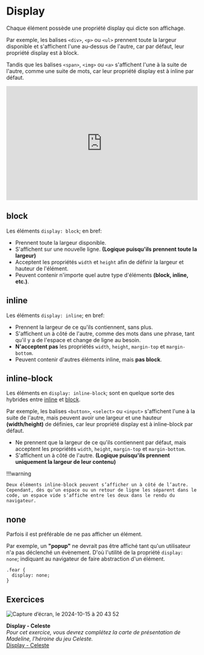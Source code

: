 # Display
Chaque élément possède une propriété display qui dicte son affichage.

Par exemple, les balises `<div>`, `<p>` ou `<ul>` prennent toute la largeur disponible et s'affichent l'une au-dessus de l'autre, car par défaut, leur propriété display est à block.

Tandis que les balises `<span>`, `<img>` ou `<a>` s'affichent l'une à la suite de l'autre, comme une suite de mots, car leur propriété display est à inline par défaut.

<iframe height="300" style="width: 100%;" scrolling="no" title="Block vs inline" src="https://codepen.io/tim-momo/embed/OJwvBZJ?default-tab=html%2Cresult" frameborder="no" loading="lazy" allowtransparency="true" allowfullscreen="true">
  See the Pen <a href="https://codepen.io/tim-momo/pen/OJwvBZJ">
  Block vs inline</a> by TIM Montmorency (<a href="https://codepen.io/tim-momo">@tim-momo</a>)
  on <a href="https://codepen.io">CodePen</a>.
</iframe>

## block

Les éléments `display: block`; en bref:

- Prennent toute la largeur disponible.
- S'affichent sur une nouvelle ligne.
 **(Logique puisqu'ils prennent toute la largeur)**
- Acceptent les propriétés `width` et `height` afin de définir la largeur et hauteur de l'élément.
- Peuvent contenir n'importe quel autre type d'éléments **(block, inline, etc.)**.

## inline

Les éléments `display: inline`; en bref:

- Prennent la largeur de ce qu'ils contiennent, sans plus.
- S'affichent un à côté de l'autre, comme des mots dans une phrase, tant qu'il y a de l'espace et change de ligne au besoin.
- **N'acceptent pas** les propriétés `width`, `height`, `margin-top` et `margin-bottom`.
- Peuvent contenir d'autres éléments inline, mais **pas block**.

## inline-block

Les éléments en `display: inline-block`; sont en quelque sorte des hybrides entre <u>inline</u> et <u>block</u>.

Par exemple, les balises `<button>`, `<select>` ou `<input>` s'affichent l'une à la suite de l'autre, mais peuvent avoir une largeur et une hauteur **(width/height)** de définies, car leur propriété display est à inline-block par défaut.

- Ne prennent que la largeur de ce qu'ils contiennent par défaut, mais acceptent les propriétés `width`, `height`, `margin-top` et `margin-bottom`.
- S'affichent un à côté de l'autre.
  **(Logique puisqu'ils prennent uniquement la largeur de leur contenu)**

!!!warning

    Deux éléments inline-block peuvent s’afficher un à côté de l’autre. Cependant, dès qu’un espace ou un retour de ligne les séparent dans le code, un espace vide s’affiche entre les deux dans le rendu du navigateur.


## none

Parfois il est préférable de ne pas afficher un élément.

Par exemple, un **"popup"** ne devrait pas être affiché tant qu'un utilisateur n'a pas déclenché un évènement. D'où l'utilité de la propriété `display: none`; indiquant au navigateur de faire abstraction d'un élément.

```
.fear {
  display: none;
}
```

## Exercices

<div class="grid grid-auto" markdown>

![Capture d’écran, le 2024-10-15 à 20 43 52](https://github.com/user-attachments/assets/b755524d-9fdc-4be9-bbbe-8efcb4bbb821)


  **Display - Celeste**<br>
  _Pour cet exercice, vous devrez complétez la carte de présentation de Madeline, l’héroine du jeu Celeste._<br>
  [Display - Celeste](https://tim-montmorency.com/compendium/582-111%E2%80%93web1/exercices/celeste.html)
</div>
